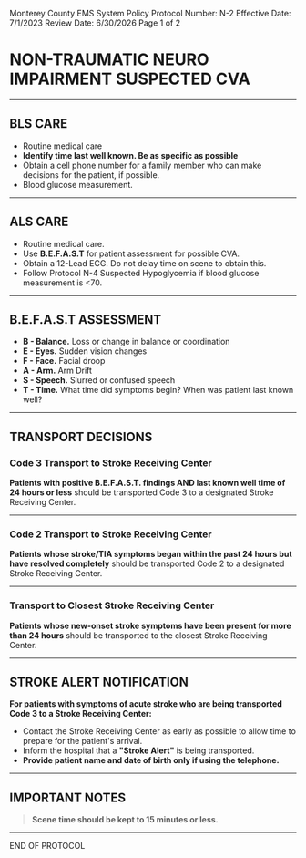 Monterey County EMS System Policy
Protocol Number: N-2
Effective Date: 7/1/2023
Review Date: 6/30/2026
Page 1 of 2

# NON-TRAUMATIC NEURO IMPAIRMENT SUSPECTED CVA

---

## BLS CARE

- Routine medical care
- **Identify time last well known. Be as specific as possible**
- Obtain a cell phone number for a family member who can make decisions for the patient, if possible.
- Blood glucose measurement.

---

## ALS CARE

- Routine medical care.
- Use **B.E.F.A.S.T** for patient assessment for possible CVA.
- Obtain a 12-Lead ECG. Do not delay time on scene to obtain this.
- Follow Protocol N-4 Suspected Hypoglycemia if blood glucose measurement is <70.

---

## B.E.F.A.S.T ASSESSMENT

- **B - Balance.** Loss or change in balance or coordination
- **E - Eyes.** Sudden vision changes
- **F - Face.** Facial droop
- **A - Arm.** Arm Drift
- **S - Speech.** Slurred or confused speech
- **T - Time.** What time did symptoms begin? When was patient last known well?

---

## TRANSPORT DECISIONS

### Code 3 Transport to Stroke Receiving Center

**Patients with positive B.E.F.A.S.T. findings AND last known well time of 24 hours or less** should be transported Code 3 to a designated Stroke Receiving Center.

---

### Code 2 Transport to Stroke Receiving Center

**Patients whose stroke/TIA symptoms began within the past 24 hours but have resolved completely** should be transported Code 2 to a designated Stroke Receiving Center.

---

### Transport to Closest Stroke Receiving Center

**Patients whose new-onset stroke symptoms have been present for more than 24 hours** should be transported to the closest Stroke Receiving Center.

---

## STROKE ALERT NOTIFICATION

**For patients with symptoms of acute stroke who are being transported Code 3 to a Stroke Receiving Center:**

- Contact the Stroke Receiving Center as early as possible to allow time to prepare for the patient's arrival.
- Inform the hospital that a **"Stroke Alert"** is being transported.
- **Provide patient name and date of birth only if using the telephone.**

---

## IMPORTANT NOTES

> **Scene time should be kept to 15 minutes or less.**

---

END OF PROTOCOL

